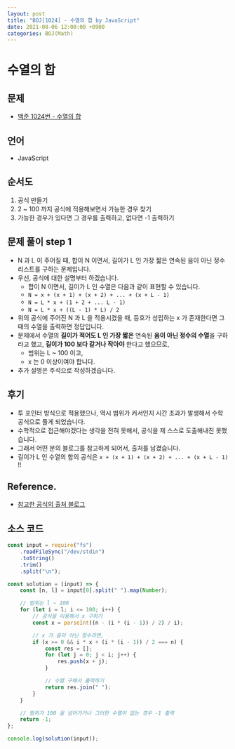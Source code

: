 ```yaml
---
layout: post
title: "BOJ[1024] - 수열의 합 by JavaScript"
date: 2021-08-06 12:00:00 +0900
categories: BOJ(Math)
---
```


# 수열의 합

## 문제

- [백준 1024번 - 수열의 합](https://www.acmicpc.net/problem/1024)

## 언어

- JavaScript

## 순서도

1. 공식 만들기
2. 2 ~ 100 까지 공식에 적용해보면서 가능한 경우 찾기
3. 가능한 경우가 있다면 그 경우를 출력하고, 없다면 -1 출력하기

## 문제 풀이 step 1

- N 과 L 이 주어질 때, 합이 N 이면서, 길이가 L 인 가장 짧은 연속된 음이 아닌 정수 리스트를 구하는 문제입니다.
- 우선, 공식에 대한 설명부터 하겠습니다.
  - 합이 N 이면서, 길이가 L 인 수열은 다음과 같이 표현할 수 있습니다.
  - `N = x + (x + 1) + (x + 2) + ... + (x + L - 1)`
  - `N = L * x + (1 + 2 + ... L - 1)`
  - `N = L * x + ((L - 1) * L) / 2`
- 위의 공식에 주어진 N 과 L 을 적용시켰을 때, 등호가 성립하는 x 가 존재한다면 그 때의 수열을 출력하면 정답입니다.
- 문제에서 수열의 **길이가 적어도 L 인 가장 짧은** 연속된 **음이 아닌 정수의 수열**을 구하라고 했고, **길이가 100 보다 같거나 작아야** 한다고 했으므로,
  - 범위는 L ~ 100 이고,
  - x 는 0 이상이여야 합니다.
- 추가 설명은 주석으로 작성하겠습니다.

## 후기

- 투 포인터 방식으로 적용했으나, 역시 범위가 커서인지 시간 초과가 발생해서 수학 공식으로 풀게 되었습니다.
- 수학적으로 접근해야겠다는 생각을 전혀 못해서, 공식을 제 스스로 도출해내진 못했습니다.
- 그래서 어떤 분의 블로그를 참고하게 되어서, 출처를 남겼습니다.
- 길이가 L 인 수열의 합의 공식은 `x + (x + 1) + (x + 2) + ... + (x + L - 1)` !!

## Reference.

- [참고한 공식의 출처 블로그](https://danco.tistory.com/30)

## 소스 코드

```javascript
const input = require("fs")
	.readFileSync("/dev/stdin")
	.toString()
	.trim()
	.split("\n");

const solution = (input) => {
	const [n, l] = input[0].split(" ").map(Number);

	// 범위는 l ~ 100
	for (let i = l; i <= 100; i++) {
		// 공식을 이용해서 x 구하기
		const x = parseInt((n - (i * (i - 1)) / 2) / i);

		// x 가 음이 아닌 정수라면,
		if (x >= 0 && i * x + (i * (i - 1)) / 2 === n) {
			const res = [];
			for (let j = 0; j < i; j++) {
				res.push(x + j);
			}

			// 수열 구해서 출력하기
			return res.join(" ");
		}
	}

	// 범위가 100 을 넘어가거나 그러한 수열이 없는 경우 -1 출력
	return -1;
};

console.log(solution(input));
```
